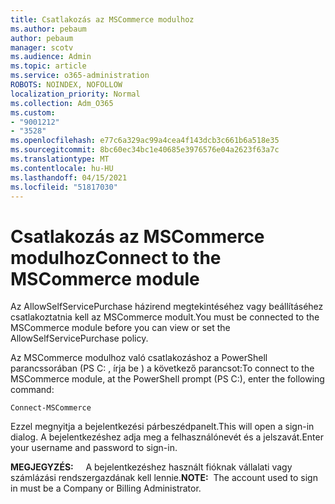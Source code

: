 ```yaml
---
title: Csatlakozás az MSCommerce modulhoz
ms.author: pebaum
author: pebaum
manager: scotv
ms.audience: Admin
ms.topic: article
ms.service: o365-administration
ROBOTS: NOINDEX, NOFOLLOW
localization_priority: Normal
ms.collection: Adm_O365
ms.custom:
- "9001212"
- "3528"
ms.openlocfilehash: e77c6a329ac99a4cea4f143dcb3c661b6a518e35
ms.sourcegitcommit: 8bc60ec34bc1e40685e3976576e04a2623f63a7c
ms.translationtype: MT
ms.contentlocale: hu-HU
ms.lasthandoff: 04/15/2021
ms.locfileid: "51817030"
---
```

# <a name="connect-to-the-mscommerce-module"></a><span data-ttu-id="15936-102">Csatlakozás az MSCommerce modulhoz</span><span class="sxs-lookup"><span data-stu-id="15936-102">Connect to the MSCommerce module</span></span>

<span data-ttu-id="15936-103">Az AllowSelfServicePurchase házirend megtekintéséhez vagy beállításéhez csatlakoztatnia kell az MSCommerce modult.</span><span class="sxs-lookup"><span data-stu-id="15936-103">You must be connected to the MSCommerce module before you can view or set the AllowSelfServicePurchase policy.</span></span>  

<span data-ttu-id="15936-104">Az MSCommerce modulhoz való csatlakozáshoz a PowerShell parancssorában (PS C: , írja be \) a következő parancsot:</span><span class="sxs-lookup"><span data-stu-id="15936-104">To connect to the MSCommerce module, at the PowerShell prompt (PS C:\), enter the following command:</span></span>

`Connect-MSCommerce`

<span data-ttu-id="15936-105">Ezzel megnyitja a bejelentkezési párbeszédpanelt.</span><span class="sxs-lookup"><span data-stu-id="15936-105">This will open a sign-in dialog.</span></span> <span data-ttu-id="15936-106">A bejelentkezéshez adja meg a felhasználónevét és a jelszavát.</span><span class="sxs-lookup"><span data-stu-id="15936-106">Enter your username and password to sign-in.</span></span>

<span data-ttu-id="15936-107">**MEGJEGYZÉS:** &nbsp; &nbsp; A bejelentkezéshez használt fióknak vállalati vagy számlázási rendszergazdának kell lennie.</span><span class="sxs-lookup"><span data-stu-id="15936-107">**NOTE:**&nbsp;&nbsp;The account used to sign in must be a Company or Billing Administrator.</span></span>
